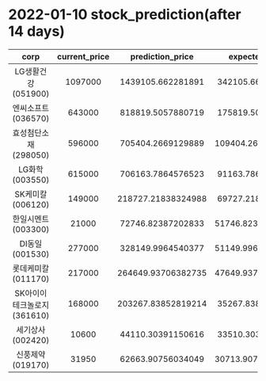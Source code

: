 # 2022-01-10 stock_prediction(after 14 days)

|   corp   |   current_price   |   prediction_price   |   expected_profit   |
|:--------:|:-----------------:|:--------------------:|:-------------------:|
|LG생활건강(051900)|1097000|1439105.662281891|342105.6622818911|
|엔씨소프트(036570)|643000|818819.5057880719|175819.5057880719|
|효성첨단소재(298050)|596000|705404.2669129889|109404.26691298885|
|LG화학(003550)|615000|706163.7864576523|91163.78645765234|
|SK케미칼(006120)|149000|218727.21838324988|69727.21838324988|
|한일시멘트(003300)|21000|72746.82387202833|51746.823872028326|
|DI동일(001530)|277000|328149.9964540377|51149.996454037726|
|롯데케미칼(011170)|217000|264649.93706382735|47649.937063827354|
|SK아이이테크놀로지(361610)|168000|203267.83852819214|35267.83852819214|
|세기상사(002420)|10600|44110.30391150616|33510.30391150616|
|신풍제약(019170)|31950|62663.90756034049|30713.907560340493|
